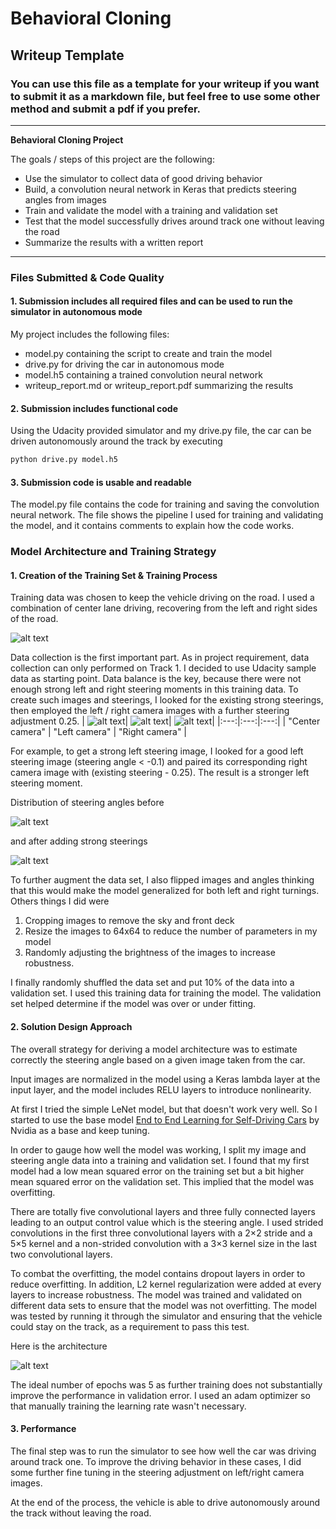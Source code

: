 # **Behavioral Cloning** 

## Writeup Template

### You can use this file as a template for your writeup if you want to submit it as a markdown file, but feel free to use some other method and submit a pdf if you prefer.

---

**Behavioral Cloning Project**

The goals / steps of this project are the following:
* Use the simulator to collect data of good driving behavior
* Build, a convolution neural network in Keras that predicts steering angles from images
* Train and validate the model with a training and validation set
* Test that the model successfully drives around track one without leaving the road
* Summarize the results with a written report


[//]: # (Image References)

[image1]: ./examples/structure.png
[image2]: ./examples/driving.png
[image3]: ./examples/hist_1.png
[image4]: ./examples/hist_2.png
[image5]: ./examples/center.png
[image6]: ./examples/left.png
[image7]: ./examples/right.png

---
### Files Submitted & Code Quality

#### 1. Submission includes all required files and can be used to run the simulator in autonomous mode

My project includes the following files:
* model.py containing the script to create and train the model
* drive.py for driving the car in autonomous mode
* model.h5 containing a trained convolution neural network 
* writeup_report.md or writeup_report.pdf summarizing the results

#### 2. Submission includes functional code
Using the Udacity provided simulator and my drive.py file, the car can be driven autonomously around the track by executing 
```sh
python drive.py model.h5
```

#### 3. Submission code is usable and readable

The model.py file contains the code for training and saving the convolution neural network. The file shows the pipeline I used for training and validating the model, and it contains comments to explain how the code works.

### Model Architecture and Training Strategy

#### 1. Creation of the Training Set & Training Process

Training data was chosen to keep the vehicle driving on the road. I used a combination of center lane driving, recovering from the left and right sides of the road.

![alt text](./examples/driving.png "Driving")

Data collection is the first important part. As in project requirement, data collection can only performed on Track 1. I decided to use Udacity sample data as starting point. Data balance is the key, because there were not enough strong left and right steering moments in this training data. To create such images and steerings, I looked for the existing strong steerings, then employed the left / right camera images with a further steering adjustment 0.25. 
| ![alt text][image5]| ![alt text][image6]| ![alt text][image7]|
|:---:|:---:|:---:|
| "Center camera" | "Left camera" | "Right camera" |

For example, to get a strong left steering image, I looked for a good left steering image (steering angle < -0.1) and paired its corresponding right camera image with (existing steering - 0.25). The result is a stronger left steering moment.

Distribution of steering angles before

![alt text][image3]

and after adding strong steerings

![alt text][image4]

To further augment the data set, I also flipped images and angles thinking that this would make the model generalized for both left and right turnings. Others things I did were 

1. Cropping images to remove the sky and front deck
2. Resize the images to 64x64 to reduce the number of parameters in my model
3. Randomly adjusting the brightness of the images to increase robustness.

I finally randomly shuffled the data set and put 10% of the data into a validation set. I used this training data for training the model. The validation set helped determine if the model was over or under fitting.

#### 2. Solution Design Approach

The overall strategy for deriving a model architecture was to estimate correctly the steering angle based on a given image taken from the car. 

Input images are normalized in the model using a Keras lambda layer at the input layer, and the model includes RELU layers to introduce nonlinearity. 

At first I tried the simple LeNet model, but that doesn't work very well. So I started to use the base model [End to End Learning for Self-Driving Cars](http://images.nvidia.com/content/tegra/automotive/images/2016/solutions/pdf/end-to-end-dl-using-px.pdf) by Nvidia as a base and keep tuning.

In order to gauge how well the model was working, I split my image and steering angle data into a training and validation set. I found that my first model had a low mean squared error on the training set but a bit higher mean squared error on the validation set. This implied that the model was overfitting.

There are totally five convolutional layers and three fully connected layers leading to an output control value which is the steering angle. I used strided convolutions in the first three convolutional layers with a 2×2 stride and a 5×5 kernel and a non-strided convolution with a 3×3 kernel size in the last two convolutional layers.

To combat the overfitting, the model contains dropout layers in order to reduce overfitting. In addition, L2 kernel regularization were added at every layers to increase robustness. The model was trained and validated on different data sets to ensure that the model was not overfitting. The model was tested by running it through the simulator and ensuring that the vehicle could stay on the track, as a requirement to pass this test.

Here is the architecture

![alt text][image1]

The ideal number of epochs was 5 as further training does not substantially improve the performance in validation error. I used an adam optimizer so that manually training the learning rate wasn't necessary.

#### 3. Performance

The final step was to run the simulator to see how well the car was driving around track one. To improve the driving behavior in these cases, I did some further fine tuning in the steering adjustment on left/right camera images.

At the end of the process, the vehicle is able to drive autonomously around the track without leaving the road.


